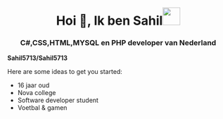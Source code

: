 <h1 align="center">Hoi 👋, Ik ben Sahil<img height="40" src="https://emoji.gg/assets/emoji/7333-parrotdance.gif"></h1>
<h3 align="center">C#,CSS,HTML,MYSQL en PHP developer van Nederland</h3>

**Sahil5713/Sahil5713** 

Here are some ideas to get you started:

- 16 jaar oud
- Nova college
- Software developer student
- Voetbal & gamen
